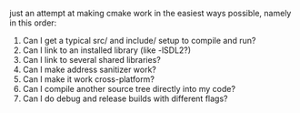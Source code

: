 just an attempt at making cmake work in the easiest ways possible, namely
in this order:

1. Can I get a typical src/ and include/ setup to compile and run?
2. Can I link to an installed library (like -lSDL2?)
3. Can I link to several shared libraries?
4. Can I make address sanitizer work?
5. Can I make it work cross-platform?
6. Can I compile another source tree directly into my code?
7. Can I do debug and release builds with different flags?